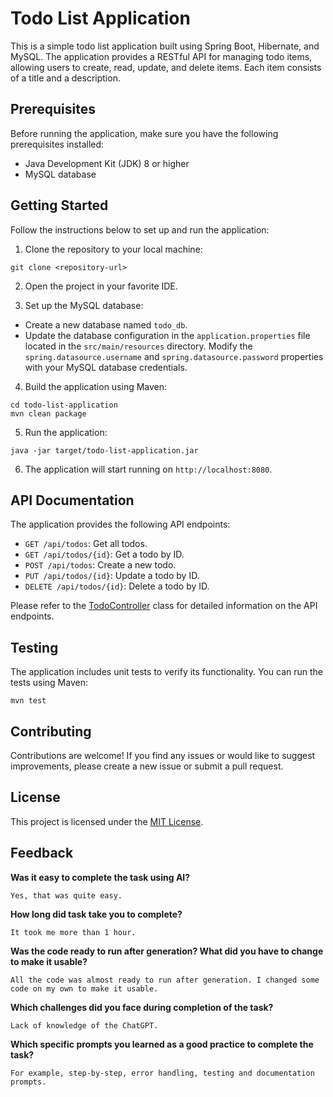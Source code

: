 # Todo List Application

This is a simple todo list application built using Spring Boot, Hibernate, and MySQL. The application provides a RESTful API for managing todo items, allowing users to create, read, update, and delete items. Each item consists of a title and a description.

## Prerequisites

Before running the application, make sure you have the following prerequisites installed:

- Java Development Kit (JDK) 8 or higher
- MySQL database

## Getting Started

Follow the instructions below to set up and run the application:

1. Clone the repository to your local machine:
```
git clone <repository-url>
```

2. Open the project in your favorite IDE.

3. Set up the MySQL database:
- Create a new database named `todo_db`.
- Update the database configuration in the `application.properties` file located in the `src/main/resources` directory. Modify the `spring.datasource.username` and `spring.datasource.password` properties with your MySQL database credentials.

4. Build the application using Maven:
```
cd todo-list-application
mvn clean package
```


5. Run the application:
```
java -jar target/todo-list-application.jar
```

6. The application will start running on `http://localhost:8080`.

## API Documentation

The application provides the following API endpoints:

- `GET /api/todos`: Get all todos.
- `GET /api/todos/{id}`: Get a todo by ID.
- `POST /api/todos`: Create a new todo.
- `PUT /api/todos/{id}`: Update a todo by ID.
- `DELETE /api/todos/{id}`: Delete a todo by ID.

Please refer to the [TodoController](src/main/java/com/example/todo/TodoController.java) class for detailed information on the API endpoints.

## Testing

The application includes unit tests to verify its functionality. You can run the tests using Maven:
```
mvn test
```


## Contributing

Contributions are welcome! If you find any issues or would like to suggest improvements, please create a new issue or submit a pull request.

## License

This project is licensed under the [MIT License](LICENSE).

## Feedback

**Was it easy to complete the task using AI?**

    Yes, that was quite easy. 

**How long did task take you to complete?**

    It took me more than 1 hour.

**Was the code ready to run after generation? What did you have to change to make it usable?**

    All the code was almost ready to run after generation. I changed some code on my own to make it usable.

**Which challenges did you face during completion of the task?**

    Lack of knowledge of the ChatGPT.

**Which specific prompts you learned as a good practice to complete the task?**

    For example, step-by-step, error handling, testing and documentation prompts. 